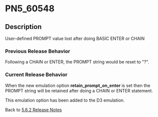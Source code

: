 # PN5_60548

<PageHeader />

## Description

User-defined PROMPT value lost after doing BASIC ENTER or CHAIN

### Previous Release Behavior

Following a CHAIN or ENTER, the PROMPT string would be reset to "?".

### Current Release Behavior

When the new emulation option **retain\_prompt\_on\_enter** is set then the PROMPT string will be retained after doing a CHAIN or ENTER statement.

This emulation option has been added to the D3 emulation.

Back to [5.6.2 Release Notes](./../README.md)

  
<PageFooter />
